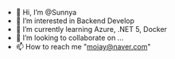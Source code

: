 - 👋 Hi, I’m @Sunnya
- 👀 I’m interested in Backend Develop
- 🌱 I’m currently learning Azure, .NET 5, Docker
- 💞️ I’m looking to collaborate on ...
- 📫 How to reach me "moiay@naver.com"

<!---
Sunnya93/Sunnya93 is a ✨ special ✨ repository because its `README.md` (this file) appears on your GitHub profile.
You can click the Preview link to take a look at your changes.
--->

